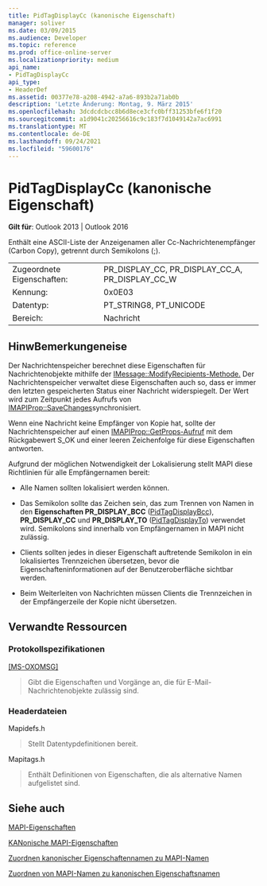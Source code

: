 ```yaml
---
title: PidTagDisplayCc (kanonische Eigenschaft)
manager: soliver
ms.date: 03/09/2015
ms.audience: Developer
ms.topic: reference
ms.prod: office-online-server
ms.localizationpriority: medium
api_name:
- PidTagDisplayCc
api_type:
- HeaderDef
ms.assetid: 00377e78-a208-4942-a7a6-893b2a71ab0b
description: 'Letzte Änderung: Montag, 9. März 2015'
ms.openlocfilehash: 3dcdcdcbcc8b6d8ece3cfc0bff31253bfe6f1f20
ms.sourcegitcommit: a1d9041c20256616c9c183f7d1049142a7ac6991
ms.translationtype: MT
ms.contentlocale: de-DE
ms.lasthandoff: 09/24/2021
ms.locfileid: "59600176"
---
```

# <a name="pidtagdisplaycc-canonical-property"></a>PidTagDisplayCc (kanonische Eigenschaft)

  
  
**Gilt für**: Outlook 2013 | Outlook 2016 
  
Enthält eine ASCII-Liste der Anzeigenamen aller Cc-Nachrichtenempfänger (Carbon Copy), getrennt durch Semikolons (;). 
  
|||
|:-----|:-----|
|Zugeordnete Eigenschaften:  <br/> |PR_DISPLAY_CC, PR_DISPLAY_CC_A, PR_DISPLAY_CC_W  <br/> |
|Kennung:  <br/> |0x0E03  <br/> |
|Datentyp:  <br/> |PT_STRING8, PT_UNICODE  <br/> |
|Bereich:  <br/> |Nachricht  <br/> |
   
## <a name="remarks"></a>HinwBemerkungeneise

Der Nachrichtenspeicher berechnet diese Eigenschaften für Nachrichtenobjekte mithilfe der [IMessage::ModifyRecipients-Methode.](imessage-modifyrecipients.md) Der Nachrichtenspeicher verwaltet diese Eigenschaften auch so, dass er immer den letzten gespeicherten Status einer Nachricht widerspiegelt. Der Wert wird zum Zeitpunkt jedes Aufrufs von [IMAPIProp::SaveChanges](imapiprop-savechanges.md)synchronisiert. 
  
Wenn eine Nachricht keine Empfänger von Kopie hat, sollte der Nachrichtenspeicher auf einen [IMAPIProp::GetProps-Aufruf](imapiprop-getprops.md) mit dem Rückgabewert S_OK und einer leeren Zeichenfolge für diese Eigenschaften antworten. 
  
Aufgrund der möglichen Notwendigkeit der Lokalisierung stellt MAPI diese Richtlinien für alle Empfängernamen bereit:
  
- Alle Namen sollten lokalisiert werden können. 
    
- Das Semikolon sollte das Zeichen sein, das zum Trennen von Namen in den **Eigenschaften PR_DISPLAY_BCC** ([PidTagDisplayBcc](pidtagdisplaybcc-canonical-property.md)), **PR_DISPLAY_CC** und **PR_DISPLAY_TO** ([PidTagDisplayTo](pidtagdisplayto-canonical-property.md)) verwendet wird. Semikolons sind innerhalb von Empfängernamen in MAPI nicht zulässig. 
    
- Clients sollten jedes in dieser Eigenschaft auftretende Semikolon in ein lokalisiertes Trennzeichen übersetzen, bevor die Eigenschafteninformationen auf der Benutzeroberfläche sichtbar werden. 
    
- Beim Weiterleiten von Nachrichten müssen Clients die Trennzeichen in der Empfängerzeile der Kopie nicht übersetzen. 
    
## <a name="related-resources"></a>Verwandte Ressourcen

### <a name="protocol-specifications"></a>Protokollspezifikationen

[[MS-OXOMSG]](https://msdn.microsoft.com/library/daa9120f-f325-4afb-a738-28f91049ab3c%28Office.15%29.aspx)
  
> Gibt die Eigenschaften und Vorgänge an, die für E-Mail-Nachrichtenobjekte zulässig sind.
    
### <a name="header-files"></a>Headerdateien

Mapidefs.h
  
> Stellt Datentypdefinitionen bereit.
    
Mapitags.h
  
> Enthält Definitionen von Eigenschaften, die als alternative Namen aufgelistet sind.
    
## <a name="see-also"></a>Siehe auch



[MAPI-Eigenschaften](mapi-properties.md)
  
[KANonische MAPI-Eigenschaften](mapi-canonical-properties.md)
  
[Zuordnen kanonischer Eigenschaftennamen zu MAPI-Namen](mapping-canonical-property-names-to-mapi-names.md)
  
[Zuordnen von MAPI-Namen zu kanonischen Eigenschaftsnamen](mapping-mapi-names-to-canonical-property-names.md)


